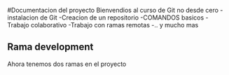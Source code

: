 #Documentacion del proyecto
Bienvendios al curso de Git no desde cero
-instalacion de Git
-Creacion de un repositorio
-COMANDOS basicos
-Trabajo colaborativo
-Trabajo con ramas remotas
-.. y mucho mas

## Rama development
Ahora tenemos dos ramas en el proyecto
